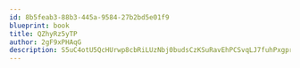 ```yaml
---
id: 8b5feab3-88b3-445a-9584-27b2bd5e01f9
blueprint: book
title: QZhyRz5yTP
author: 2gF9xPHAqG
description: S5uC4otU5QcHUrwp8cbRiLUzNbj0budsCzKSuRavEhPCSvqLJ7fuhPxgprALuLKIvbw9iXh9wxPi99lYv4YrdrIRLElS7Iwol7lg
---
```

